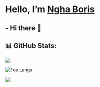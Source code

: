 # Hello, I’m [Ngha Boris](https://github.com/Ngha-Boris)
## -  Hi there :wave:

## :bar_chart: GitHub Stats:
![](https://github-readme-stats.vercel.app/api?username=Ngha-Boris&show_icons=true)<br/>
<!-- ![](https://github-readme-streak-stats.herokuapp.com/?user=Blindspot22&theme=react&hide_border=false)<br/> -->
![Top Langs](https://github-readme-stats.vercel.app/api/top-langs/?username=Ngha-Boris&hide=jupyter%20notebook&theme=react&hide_border=false&include_all_commits=false&count_private=false&layout=compact)


[![](https://visitcount.itsvg.in/api?id=Ngha-Boris&icon=0&color=0)](https://visitcount.itsvg.in)

<!---
Ngha-Boris/Ngha-Boris is a ✨ special ✨ repository because its `README.md` (this file) appears on your GitHub profile.
You can click the Preview link to take a look at your changes.
--->
